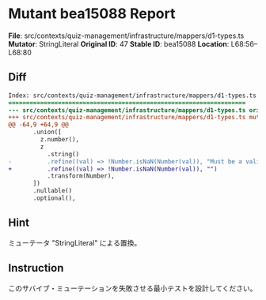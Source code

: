 # Mutant bea15088 Report

**File**: src/contexts/quiz-management/infrastructure/mappers/d1-types.ts
**Mutator**: StringLiteral
**Original ID**: 47
**Stable ID**: bea15088
**Location**: L68:56–L68:80

## Diff

```diff
Index: src/contexts/quiz-management/infrastructure/mappers/d1-types.ts
===================================================================
--- src/contexts/quiz-management/infrastructure/mappers/d1-types.ts	original
+++ src/contexts/quiz-management/infrastructure/mappers/d1-types.ts	mutated #47
@@ -64,9 +64,9 @@
       .union([
         z.number(),
         z
           .string()
-          .refine((val) => !Number.isNaN(Number(val)), "Must be a valid number")
+          .refine((val) => !Number.isNaN(Number(val)), "")
           .transform(Number),
       ])
       .nullable()
       .optional(),
```

## Hint

ミューテータ "StringLiteral" による置換。

## Instruction

このサバイブ・ミューテーションを失敗させる最小テストを設計してください。